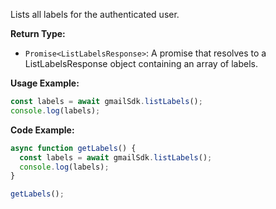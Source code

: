 Lists all labels for the authenticated user.

**Return Type:**

- `Promise<ListLabelsResponse>`: A promise that resolves to a ListLabelsResponse object containing an array of labels.

**Usage Example:**

```typescript
const labels = await gmailSdk.listLabels();
console.log(labels);
```

**Code Example:**

```typescript
async function getLabels() {
  const labels = await gmailSdk.listLabels();
  console.log(labels);
}

getLabels();
```